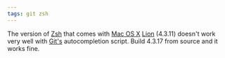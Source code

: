 ```yaml
---
tags: git zsh
---
```


The version of [Zsh](/wiki/Zsh) that comes with [Mac OS X](/wiki/Mac_OS_X) [Lion](/wiki/Lion) (4.3.11) doesn't work very well with [Git's](/wiki/Git%27s) autocompletion script. Build 4.3.17 from source and it works fine.
